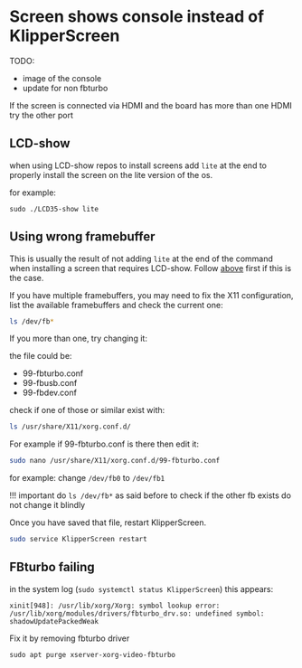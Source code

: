 # Screen shows console instead of KlipperScreen

TODO: 
 - image of the console
 - update for non fbturbo

If the screen is connected via HDMI and the board has more than one HDMI try the other port

## LCD-show

when using LCD-show repos to install screens add `lite` at the end to properly install the screen on the lite version of the os.

for example:
```
sudo ./LCD35-show lite
```

## Using wrong framebuffer

This is usually the result of not adding `lite` at the end of the command when installing a screen that requires LCD-show.
Follow [above](LCD-show) first if this is the case.

If you have multiple framebuffers, you may need to fix the X11 configuration,
list the available framebuffers and check the current one:
```sh
ls /dev/fb*
```

If you more than one, try changing it:

the file could be: 
- 99-fbturbo.conf
- 99-fbusb.conf
- 99-fbdev.conf

check if one of those or similar exist with:

```sh
ls /usr/share/X11/xorg.conf.d/
```

For example if 99-fbturbo.conf is there then edit it:

```sh
sudo nano /usr/share/X11/xorg.conf.d/99-fbturbo.conf
```

for example: change `/dev/fb0` to `/dev/fb1`

!!! important
    do `ls /dev/fb*` as said before to check if the other fb exists do not change it blindly

Once you have saved that file, restart KlipperScreen.
```sh
sudo service KlipperScreen restart
```

## FBturbo failing

in the system log (`sudo systemctl status KlipperScreen`) this appears:

`xinit[948]: /usr/lib/xorg/Xorg: symbol lookup error: /usr/lib/xorg/modules/drivers/fbturbo_drv.so: undefined symbol: shadowUpdatePackedWeak`

Fix it by removing fbturbo driver

`sudo apt purge xserver-xorg-video-fbturbo`